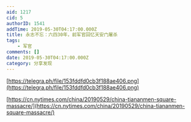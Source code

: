 ```yaml
---
aid: 1217
cid: 5
authorID: 1541
addTime: 2019-05-30T04:17:00.000Z
title: 永志不忘：六四30年，前军官回忆天安门屠杀
tags:
    - 军官
comments: []
date: 2019-05-30T04:17:00.000Z
category: 分享发现
---
```


[https://telegra.ph/file/153fddfd0cb3f188ae406.png](https://telegra.ph/file/153fddfd0cb3f188ae406.png)

[https://cn.nytimes.com/china/20190529/china-tiananmen-square-massacre/](https://cn.nytimes.com/china/20190529/china-tiananmen-square-massacre/)
